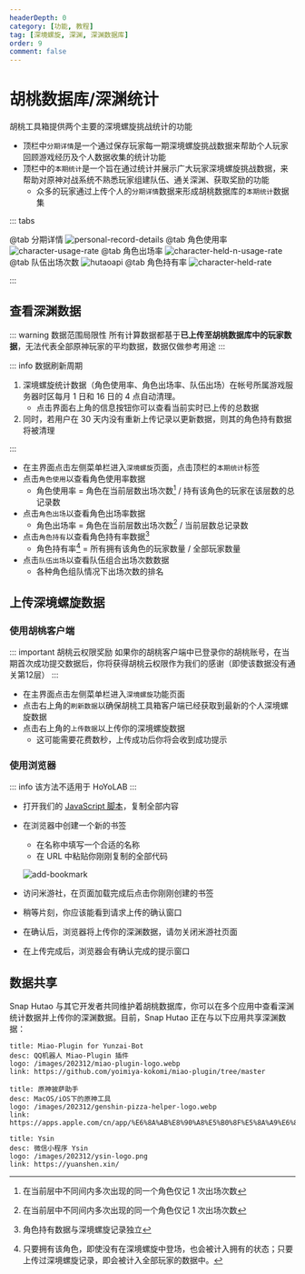 ```yaml
---
headerDepth: 0
category: [功能, 教程]
tag: [深境螺旋, 深渊, 深渊数据库]
order: 9
comment: false
---
```


# 胡桃数据库/深渊统计

胡桃工具箱提供两个主要的深境螺旋挑战统计的功能

- 顶栏中`分期详情`是一个通过保存玩家每一期深境螺旋挑战数据来帮助个人玩家回顾游戏经历及个人数据收集的统计功能
- 顶栏中的`本期统计`是一个旨在通过统计并展示广大玩家深境螺旋挑战数据，来帮助对原神对战系统不熟悉玩家组建队伍、通关深渊、获取奖励的功能
  - 众多的玩家通过上传个人的`分期详情`数据来形成胡桃数据库的`本期统计`数据集

::: tabs

@tab 分期详情
![personal-record-details](https://img.alicdn.com/imgextra/i4/1797064093/O1CN01ykD0CZ1g6e0sAQMn1_!!1797064093.png_.webp)
@tab 角色使用率
![character-usage-rate](https://img.alicdn.com/imgextra/i1/1797064093/O1CN01dvdsCG1g6e0xyDPo5_!!1797064093.png_.webp)
@tab 角色出场率
![character-held-n-usage-rate](https://img.alicdn.com/imgextra/i2/1797064093/O1CN01Pdv5w01g6e0u1ewov_!!1797064093.png_.webp)
@tab 队伍出场次数
![hutaoapi](https://img.alicdn.com/imgextra/i2/1797064093/O1CN01k1W4tw1g6e0wOyjdf_!!1797064093.png_.webp)
@tab 角色持有率
![character-held-rate](https://img.alicdn.com/imgextra/i3/1797064093/O1CN01bQvukt1g6e0uuU2Fh_!!1797064093.png_.webp)

:::

## 查看深渊数据

::: warning 数据范围局限性
所有计算数据都基于**已上传至胡桃数据库中的玩家数据**，无法代表全部原神玩家的平均数据，数据仅做参考用途
:::

::: info 数据刷新周期

1. 深境螺旋统计数据（角色使用率、角色出场率、队伍出场）在帐号所属游戏服务器时区每月 1 日和 16 日的 4 点自动清理。
   - 点击界面右上角的信息按钮你可以查看当前实时已上传的总数据
2. 同时，若用户在 30 天内没有重新上传记录以更新数据，则其的角色持有数据将被清理

:::

- 在主界面点击左侧菜单栏进入`深境螺旋`页面，点击顶栏的`本期统计`标签
- 点击`角色使用`以查看角色使用率数据
  - 角色使用率 = 角色在当前层数出场次数[^first] / 持有该角色的玩家在该层数的总记录数
- 点击`角色出场`以查看角色出场率数据
  - 角色出场率 = 角色在当前层数出场次数[^first-2] / 当前层数总记录数
- 点击`角色持有`以查看角色持有率数据[^second]
  - 角色持有率[^third] = 所有拥有该角色的玩家数量 / 全部玩家数量
- 点击`队伍出场`以查看队伍组合出场次数数据
  - 各种角色组队情况下出场次数的排名

## 上传深境螺旋数据

### 使用胡桃客户端

::: important 胡桃云权限奖励
如果你的胡桃客户端中已登录你的胡桃账号，在当期首次成功提交数据后，你将获得胡桃云权限作为我们的感谢（即使该数据没有通关第12层）
:::

- 在主界面点击左侧菜单栏进入`深境螺旋`功能页面
- 点击右上角的`刷新数据`以确保胡桃工具箱客户端已经获取到最新的个人深境螺旋数据
- 点击右上角的`上传数据`以上传你的深境螺旋数据
  - 这可能需要花费数秒，上传成功后你将会收到成功提示

### 使用浏览器

::: info
该方法不适用于 HoYoLAB
:::

- 打开我们的 [JavaScript 脚本](/upload-abyss-data.js)，复制全部内容
- 在浏览器中创建一个新的书签

  - 在名称中填写一个合适的名称
  - 在 URL 中粘贴你刚刚复制的全部代码

  ![add-bookmark](https://img.alicdn.com/imgextra/i3/1797064093/O1CN01p0KOqU1g6dvfDQO6e_!!1797064093.png_.webp)

- 访问米游社，在页面加载完成后点击你刚刚创建的书签
- 稍等片刻，你应该能看到请求上传的确认窗口
- 在确认后，浏览器将上传你的深渊数据，请勿关闭米游社页面
- 在上传完成后，浏览器会有确认完成的提示窗口

## 数据共享

Snap Hutao 与其它开发者共同维护着胡桃数据库，你可以在多个应用中查看深渊统计数据并上传你的深渊数据。目前，Snap Hutao 正在与以下应用共享深渊数据：

<div class="vp-card-container">

```component VPCard
title: Miao-Plugin for Yunzai-Bot
desc: QQ机器人 Miao-Plugin 插件
logo: /images/202312/miao-plugin-logo.webp
link: https://github.com/yoimiya-kokomi/miao-plugin/tree/master
```

```component VPCard
title: 原神披萨助手
desc: MacOS/iOS下的原神工具
logo: /images/202312/genshin-pizza-helper-logo.webp
link: https://apps.apple.com/cn/app/%E6%8A%AB%E8%90%A8%E5%B0%8F%E5%8A%A9%E6%89%8B/id1635319193
```

```component VPCard
title: Ysin
desc: 微信小程序 Ysin
logo: /images/202312/ysin-logo.png
link: https://yuanshen.xin/
```

</div>

[^first]: 在当前层中不同间内多次出现的同一个角色仅记 1 次出场次数
[^first-2]: 在当前层中不同间内多次出现的同一个角色仅记 1 次出场次数
[^second]: 角色持有数据与深境螺旋记录独立
[^third]: 只要拥有该角色，即使没有在深境螺旋中登场，也会被计入拥有的状态；只要上传过深境螺旋记录，即会被计入全部玩家的数据中。
